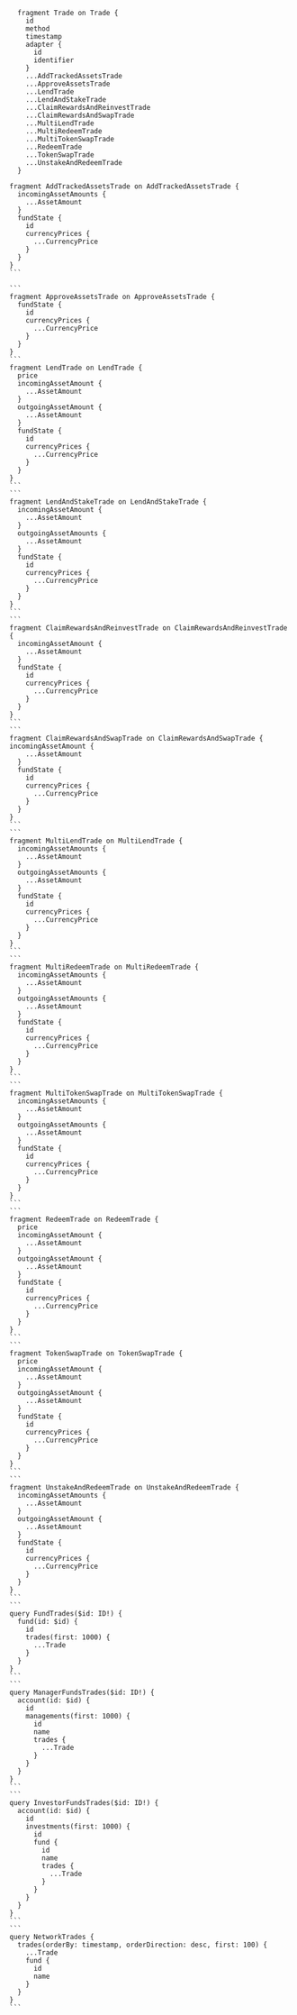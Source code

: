 ```
  fragment Trade on Trade {
    id
    method
    timestamp
    adapter {
      id
      identifier
    }
    ...AddTrackedAssetsTrade
    ...ApproveAssetsTrade
    ...LendTrade
    ...LendAndStakeTrade
    ...ClaimRewardsAndReinvestTrade
    ...ClaimRewardsAndSwapTrade
    ...MultiLendTrade
    ...MultiRedeemTrade
    ...MultiTokenSwapTrade
    ...RedeemTrade
    ...TokenSwapTrade
    ...UnstakeAndRedeemTrade
  }
```

````
fragment AddTrackedAssetsTrade on AddTrackedAssetsTrade {
  incomingAssetAmounts {
    ...AssetAmount
  }
  fundState {
    id
    currencyPrices {
      ...CurrencyPrice
    }
  }
}
```

```
fragment ApproveAssetsTrade on ApproveAssetsTrade {
  fundState {
    id
    currencyPrices {
      ...CurrencyPrice
    }
  }
}
```
fragment LendTrade on LendTrade {
  price
  incomingAssetAmount {
    ...AssetAmount
  }
  outgoingAssetAmount {
    ...AssetAmount
  }
  fundState {
    id
    currencyPrices {
      ...CurrencyPrice
    }
  }
}
```
```
fragment LendAndStakeTrade on LendAndStakeTrade {
  incomingAssetAmount {
    ...AssetAmount
  }
  outgoingAssetAmounts {
    ...AssetAmount
  }
  fundState {
    id
    currencyPrices {
      ...CurrencyPrice
    }
  }
}
```
```
fragment ClaimRewardsAndReinvestTrade on ClaimRewardsAndReinvestTrade {
  incomingAssetAmount {
    ...AssetAmount
  }
  fundState {
    id
    currencyPrices {
      ...CurrencyPrice
    }
  }
}
```
```
fragment ClaimRewardsAndSwapTrade on ClaimRewardsAndSwapTrade {
incomingAssetAmount {
    ...AssetAmount
  }
  fundState {
    id
    currencyPrices {
      ...CurrencyPrice
    }
  }
}
```
```
fragment MultiLendTrade on MultiLendTrade {
  incomingAssetAmounts {
    ...AssetAmount
  }
  outgoingAssetAmounts {
    ...AssetAmount
  }
  fundState {
    id
    currencyPrices {
      ...CurrencyPrice
    }
  }
}
```
```
fragment MultiRedeemTrade on MultiRedeemTrade {
  incomingAssetAmounts {
    ...AssetAmount
  }
  outgoingAssetAmounts {
    ...AssetAmount
  }
  fundState {
    id
    currencyPrices {
      ...CurrencyPrice
    }
  }
}
```
```
fragment MultiTokenSwapTrade on MultiTokenSwapTrade {
  incomingAssetAmounts {
    ...AssetAmount
  }
  outgoingAssetAmounts {
    ...AssetAmount
  }
  fundState {
    id
    currencyPrices {
      ...CurrencyPrice
    }
  }
}
```
```
fragment RedeemTrade on RedeemTrade {
  price
  incomingAssetAmount {
    ...AssetAmount
  }
  outgoingAssetAmount {
    ...AssetAmount
  }
  fundState {
    id
    currencyPrices {
      ...CurrencyPrice
    }
  }
}
```
```
fragment TokenSwapTrade on TokenSwapTrade {
  price
  incomingAssetAmount {
    ...AssetAmount
  }
  outgoingAssetAmount {
    ...AssetAmount
  }
  fundState {
    id
    currencyPrices {
      ...CurrencyPrice
    }
  }
}
```
```
fragment UnstakeAndRedeemTrade on UnstakeAndRedeemTrade {
  incomingAssetAmounts {
    ...AssetAmount
  }
  outgoingAssetAmount {
    ...AssetAmount
  }
  fundState {
    id
    currencyPrices {
      ...CurrencyPrice
    }
  }
}
```
```
query FundTrades($id: ID!) {
  fund(id: $id) {
    id
    trades(first: 1000) {
      ...Trade
    }
  }
}
```
```
query ManagerFundsTrades($id: ID!) {
  account(id: $id) {
    id
    managements(first: 1000) {
      id
      name
      trades {
        ...Trade
      }
    }
  }
}
```
```
query InvestorFundsTrades($id: ID!) {
  account(id: $id) {
    id
    investments(first: 1000) {
      id
      fund {
        id
        name
        trades {
          ...Trade
        }
      }
    }
  }
}
```
```
query NetworkTrades {
  trades(orderBy: timestamp, orderDirection: desc, first: 100) {
    ...Trade
    fund {
      id
      name
    }
  }
}
```
````
